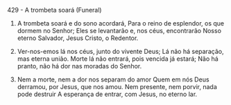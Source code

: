429 - A trombeta soará (Funeral)

1. A trombeta soará e do sono acordará,
   Para o reino de esplendor, os que dormem no Senhor;
   Eles se levantarão e, nos céus, encontrarão
   Nosso eterno Salvador, Jesus Cristo, o Redentor.

2. Ver-nos-emos lá nos céus, junto do vivente Deus;
   Lá não há separação, mas eterna união.
   Morte lá não entrará, pois vencida já estará;
   Não há pranto, não há dor nas moradas do Senhor.

3. Nem a morte, nem a dor nos separam do amor
   Quem em nós Deus derramou, por Jesus, que nos amou.
   Nem presente, nem porvir, nada pode destruir
   A esperança de entrar, com Jesus, no eterno lar.
